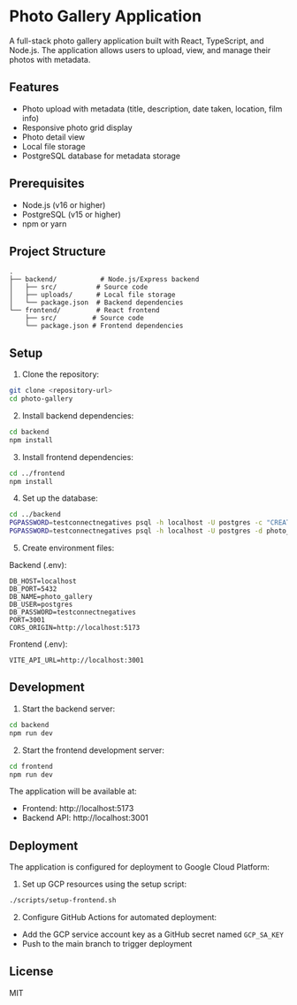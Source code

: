 # Photo Gallery Application

A full-stack photo gallery application built with React, TypeScript, and Node.js. The application allows users to upload, view, and manage their photos with metadata.

## Features

- Photo upload with metadata (title, description, date taken, location, film info)
- Responsive photo grid display
- Photo detail view
- Local file storage
- PostgreSQL database for metadata storage

## Prerequisites

- Node.js (v16 or higher)
- PostgreSQL (v15 or higher)
- npm or yarn

## Project Structure

```
.
├── backend/           # Node.js/Express backend
│   ├── src/          # Source code
│   ├── uploads/      # Local file storage
│   └── package.json  # Backend dependencies
└── frontend/         # React frontend
    ├── src/         # Source code
    └── package.json # Frontend dependencies
```

## Setup

1. Clone the repository:
```bash
git clone <repository-url>
cd photo-gallery
```

2. Install backend dependencies:
```bash
cd backend
npm install
```

3. Install frontend dependencies:
```bash
cd ../frontend
npm install
```

4. Set up the database:
```bash
cd ../backend
PGPASSWORD=testconnectnegatives psql -h localhost -U postgres -c "CREATE DATABASE photo_gallery;"
PGPASSWORD=testconnectnegatives psql -h localhost -U postgres -d photo_gallery -f src/db/schema.sql
```

5. Create environment files:

Backend (.env):
```
DB_HOST=localhost
DB_PORT=5432
DB_NAME=photo_gallery
DB_USER=postgres
DB_PASSWORD=testconnectnegatives
PORT=3001
CORS_ORIGIN=http://localhost:5173
```

Frontend (.env):
```
VITE_API_URL=http://localhost:3001
```

## Development

1. Start the backend server:
```bash
cd backend
npm run dev
```

2. Start the frontend development server:
```bash
cd frontend
npm run dev
```

The application will be available at:
- Frontend: http://localhost:5173
- Backend API: http://localhost:3001

## Deployment

The application is configured for deployment to Google Cloud Platform:

1. Set up GCP resources using the setup script:
```bash
./scripts/setup-frontend.sh
```

2. Configure GitHub Actions for automated deployment:
- Add the GCP service account key as a GitHub secret named `GCP_SA_KEY`
- Push to the main branch to trigger deployment

## License

MIT 